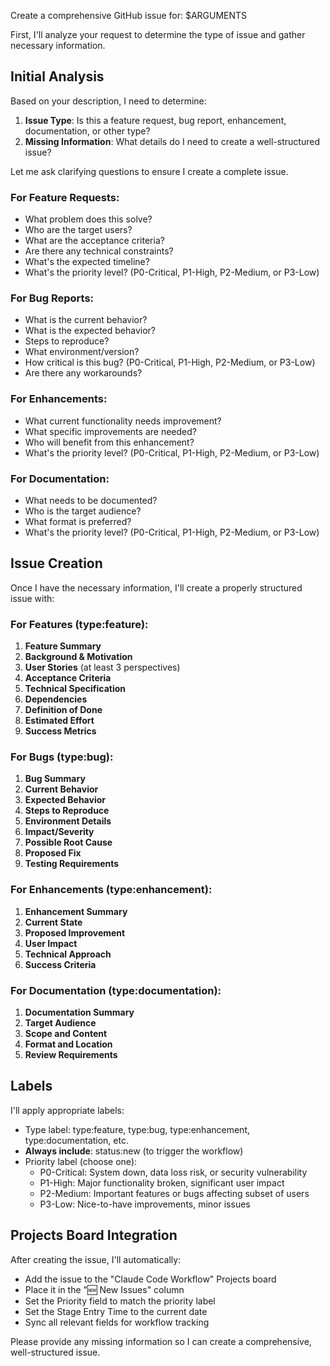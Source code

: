 Create a comprehensive GitHub issue for: $ARGUMENTS

First, I'll analyze your request to determine the type of issue and gather necessary information.

## Initial Analysis

Based on your description, I need to determine:
1. **Issue Type**: Is this a feature request, bug report, enhancement, documentation, or other type?
2. **Missing Information**: What details do I need to create a well-structured issue?

Let me ask clarifying questions to ensure I create a complete issue.

### For Feature Requests:
- What problem does this solve?
- Who are the target users?
- What are the acceptance criteria?
- Are there any technical constraints?
- What's the expected timeline?
- What's the priority level? (P0-Critical, P1-High, P2-Medium, or P3-Low)

### For Bug Reports:
- What is the current behavior?
- What is the expected behavior?
- Steps to reproduce?
- What environment/version?
- How critical is this bug? (P0-Critical, P1-High, P2-Medium, or P3-Low)
- Are there any workarounds?

### For Enhancements:
- What current functionality needs improvement?
- What specific improvements are needed?
- Who will benefit from this enhancement?
- What's the priority level? (P0-Critical, P1-High, P2-Medium, or P3-Low)

### For Documentation:
- What needs to be documented?
- Who is the target audience?
- What format is preferred?
- What's the priority level? (P0-Critical, P1-High, P2-Medium, or P3-Low)

## Issue Creation

Once I have the necessary information, I'll create a properly structured issue with:

### For Features (type:feature):
1. **Feature Summary**
2. **Background & Motivation**
3. **User Stories** (at least 3 perspectives)
4. **Acceptance Criteria**
5. **Technical Specification**
6. **Dependencies**
7. **Definition of Done**
8. **Estimated Effort**
9. **Success Metrics**

### For Bugs (type:bug):
1. **Bug Summary**
2. **Current Behavior**
3. **Expected Behavior**
4. **Steps to Reproduce**
5. **Environment Details**
6. **Impact/Severity**
7. **Possible Root Cause**
8. **Proposed Fix**
9. **Testing Requirements**

### For Enhancements (type:enhancement):
1. **Enhancement Summary**
2. **Current State**
3. **Proposed Improvement**
4. **User Impact**
5. **Technical Approach**
6. **Success Criteria**

### For Documentation (type:documentation):
1. **Documentation Summary**
2. **Target Audience**
3. **Scope and Content**
4. **Format and Location**
5. **Review Requirements**

## Labels
I'll apply appropriate labels:
- Type label: type:feature, type:bug, type:enhancement, type:documentation, etc.
- **Always include**: status:new (to trigger the workflow)
- Priority label (choose one):
  - P0-Critical: System down, data loss risk, or security vulnerability
  - P1-High: Major functionality broken, significant user impact
  - P2-Medium: Important features or bugs affecting subset of users
  - P3-Low: Nice-to-have improvements, minor issues

## Projects Board Integration
After creating the issue, I'll automatically:
- Add the issue to the "Claude Code Workflow" Projects board
- Place it in the "🆕 New Issues" column
- Set the Priority field to match the priority label
- Set the Stage Entry Time to the current date
- Sync all relevant fields for workflow tracking

Please provide any missing information so I can create a comprehensive, well-structured issue.